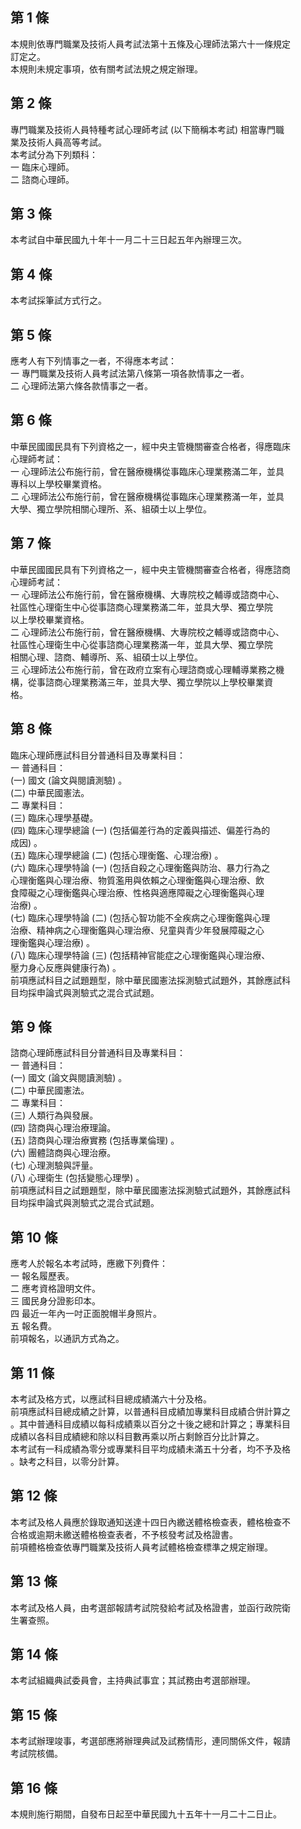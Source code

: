 第 1 條
-------
本規則依專門職業及技術人員考試法第十五條及心理師法第六十一條規定  
訂定之。  
本規則未規定事項，依有關考試法規之規定辦理。

第 2 條
-------
專門職業及技術人員特種考試心理師考試 (以下簡稱本考試) 相當專門職  
業及技術人員高等考試。  
本考試分為下列類科：  
一  臨床心理師。  
二  諮商心理師。

第 3 條
-------
本考試自中華民國九十年十一月二十三日起五年內辦理三次。

第 4 條
-------
本考試採筆試方式行之。

第 5 條
-------
應考人有下列情事之一者，不得應本考試：  
一  專門職業及技術人員考試法第八條第一項各款情事之一者。  
二  心理師法第六條各款情事之一者。

第 6 條
-------
中華民國國民具有下列資格之一，經中央主管機關審查合格者，得應臨床  
心理師考試：  
一  心理師法公布施行前，曾在醫療機構從事臨床心理業務滿二年，並具  
    專科以上學校畢業資格。  
二  心理師法公布施行前，曾在醫療機構從事臨床心理業務滿一年，並具  
    大學、獨立學院相關心理所、系、組碩士以上學位。

第 7 條
-------
中華民國國民具有下列資格之一，經中央主管機關審查合格者，得應諮商  
心理師考試：  
一  心理師法公布施行前，曾在醫療機構、大專院校之輔導或諮商中心、  
    社區性心理衛生中心從事諮商心理業務滿二年，並具大學、獨立學院  
    以上學校畢業資格。  
二  心理師法公布施行前，曾在醫療機構、大專院校之輔導或諮商中心、  
    社區性心理衛生中心從事諮商心理業務滿一年，並具大學、獨立學院  
    相關心理、諮商、輔導所、系、組碩士以上學位。  
三  心理師法公布施行前，曾在政府立案有心理諮商或心理輔導業務之機  
    構，從事諮商心理業務滿三年，並具大學、獨立學院以上學校畢業資  
    格。

第 8 條
-------
臨床心理師應試科目分普通科目及專業科目：  
一  普通科目：  
 (一) 國文 (論文與閱讀測驗) 。  
 (二) 中華民國憲法。  
二  專業科目：  
 (三) 臨床心理學基礎。  
 (四) 臨床心理學總論 (一)  (包括偏差行為的定義與描述、偏差行為的  
      成因) 。  
 (五) 臨床心理學總論 (二)  (包括心理衡鑑、心理治療) 。  
 (六) 臨床心理學特論 (一)  (包括自殺之心理衡鑑與防治、暴力行為之  
      心理衡鑑與心理治療、物質濫用與依賴之心理衡鑑與心理治療、飲  
      食障礙之心理衡鑑與心理治療、性格與適應障礙之心理衡鑑與心理  
      治療) 。  
 (七) 臨床心理學特論 (二)  (包括心智功能不全疾病之心理衡鑑與心理  
      治療、精神病之心理衡鑑與心理治療、兒童與青少年發展障礙之心  
      理衡鑑與心理治療) 。  
 (八) 臨床心理學特論 (三)  (包括精神官能症之心理衡鑑與心理治療、  
      壓力身心反應與健康行為) 。  
前項應試科目之試題題型，除中華民國憲法採測驗式試題外，其餘應試科  
目均採申論式與測驗式之混合式試題。

第 9 條
-------
諮商心理師應試科目分普通科目及專業科目：  
一  普通科目：  
 (一) 國文 (論文與閱讀測驗) 。  
 (二) 中華民國憲法。  
二  專業科目：  
 (三) 人類行為與發展。  
 (四) 諮商與心理治療理論。  
 (五) 諮商與心理治療實務 (包括專業倫理) 。  
 (六) 團體諮商與心理治療。  
 (七) 心理測驗與評量。  
 (八) 心理衛生 (包括變態心理學) 。  
前項應試科目之試題題型，除中華民國憲法採測驗式試題外，其餘應試科  
目均採申論式與測驗式之混合式試題。

第 10 條
--------
應考人於報名本考試時，應繳下列費件：  
一  報名履歷表。  
二  應考資格證明文件。  
三  國民身分證影印本。  
四  最近一年內一吋正面脫帽半身照片。  
五  報名費。  
前項報名，以通訊方式為之。

第 11 條
--------
本考試及格方式，以應試科目總成績滿六十分及格。  
前項應試科目總成績之計算，以普通科目成績加專業科目成績合併計算之  
。其中普通科目成績以每科成績乘以百分之十後之總和計算之；專業科目  
成績以各科目成績總和除以科目數再乘以所占剩餘百分比計算之。  
本考試有一科成績為零分或專業科目平均成績未滿五十分者，均不予及格  
。缺考之科目，以零分計算。

第 12 條
--------
本考試及格人員應於錄取通知送達十四日內繳送體格檢查表，體格檢查不  
合格或逾期未繳送體格檢查表者，不予核發考試及格證書。  
前項體格檢查依專門職業及技術人員考試體格檢查標準之規定辦理。

第 13 條
--------
本考試及格人員，由考選部報請考試院發給考試及格證書，並函行政院衛  
生署查照。

第 14 條
--------
本考試組織典試委員會，主持典試事宜；其試務由考選部辦理。

第 15 條
--------
本考試辦理竣事，考選部應將辦理典試及試務情形，連同關係文件，報請  
考試院核備。

第 16 條
--------
本規則施行期間，自發布日起至中華民國九十五年十一月二十二日止。

